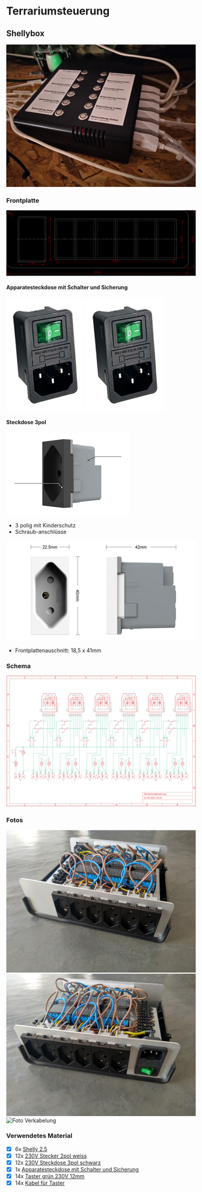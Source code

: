 # Terrariumsteuerung
## Shellybox
![Foto](media/IMG_20220911_214140.jpg)

### Frontplatte
![Bauplan](media/Frontplatten.png)

#### Apparatesteckdose mit Schalter und Sicherung
![Appartesteckdosen](media/apparatesteckdose.png)
![Appartesteckdosen-Bauplan](media/apparatesteckdose.png)

#### Steckdose 3pol
![Appartesteckdosen](media/steckdose-3pol.jpg)
- 3 polig mit Kinderschutz
- Schraub-anschlüsse

![Appartesteckdosen-Bauplan](media/steckdose-3pol-bauplan.jpg)
- Frontplattenauschnitt: 18,5 x 41mm

### Schema
![Schema](media/Terrariumsteuerung.png)

### Fotos
![Foto Frontplatte 1](media/IMG_20220905_174341.jpg)
![Foto Frontplatte 2](media/IMG_20220905_174354.jpg)
![Foto Verkabelung](media/IMG_20220905_174325.jpg)

### Verwendetes Material
- [x] 6x [Shelly 2.5](https://shelly.cloud/products/shelly-25-smart-home-automation-relay/)
- [x] 12x [230V Stecker 2pol weiss](https://de.aliexpress.com/item/32857502251.html)
- [x] 12x [230V Steckdose 3pol schwarz](https://de.aliexpress.com/item/32831956394.html)
- [x] 1x [Apparatesteckdose mit Schalter und Sicherung](https://de.aliexpress.com/item/1005003475027266.html?)
- [x] 14x [Taster grün 230V 12mm](https://de.aliexpress.com/item/1005003575736338.html)
- [x] 14x [Kabel für Taster](https://de.aliexpress.com/item/4001023686738.html)